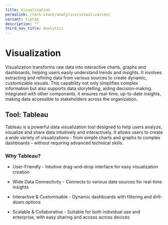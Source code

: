 ```yaml
---
title: Visualization
permalink: /tech-stack/analytics/visualization/
variant: tiptap
description: ""
third_nav_title: Analytics
---
```

<h1>Visualization</h1>
<p>Visualization transforms raw data into interactive charts, graphs and
dashboards, helping users easily understand trends and insights. It involves
extracting and refining data from various sources to create dynamic, customizable
visuals. This capability not only simplifies complex information but also
supports data storytelling, aiding decision-making. Integrated with other
components, it ensures real-time, up-to-date insights, making data accessible
to stakeholders across the organization.</p>
<p></p>
<h2>Tool: Tableau</h2>
<p>Tableau is a powerful data visualization tool designed to help users analyze,
visualize and share data intuitively and interactively. It allows users
to create a wide variety of visualizations - from simple charts and graphs
to complex dashboards - without requiring advanced technical skills.</p>
<p></p>
<p></p>
<h3>Why Tableau?</h3>
<ul data-tight="true" class="tight">
<li>
<p>User-Friendly - Intuitive drag-and-drop interface for easy visualization
creation</p>
</li>
<li>
<p>Wide Data Connectivity - Connects to various data sources for real-time
insights</p>
</li>
<li>
<p>Interactive &amp; Customisable - Dynamic dashboards with filtering and
drill-down options</p>
</li>
<li>
<p>Scalable &amp; Collaborative - Suitable for both individual use and enterprise,
with easy sharing and access across devices</p>
</li>
</ul>
<p></p>
<p></p>